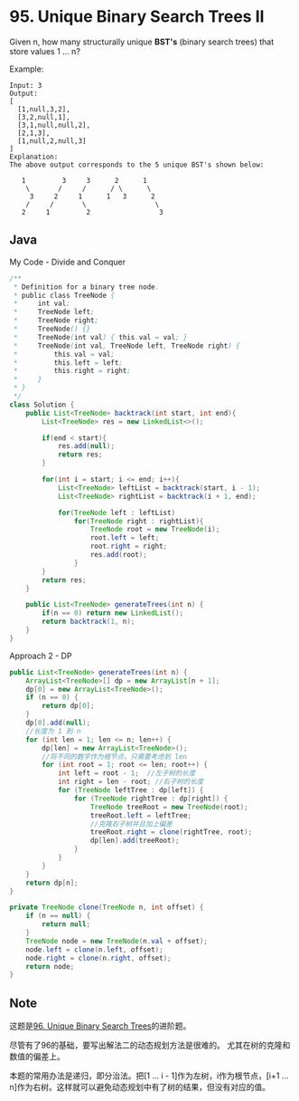 # 95. Unique Binary Search Trees II

Given n, how many structurally unique **BST's** (binary search trees) that store values 1 ... n?

Example:

```
Input: 3
Output:
[
  [1,null,3,2],
  [3,2,null,1],
  [3,1,null,null,2],
  [2,1,3],
  [1,null,2,null,3]
]
Explanation:
The above output corresponds to the 5 unique BST's shown below:

   1         3     3      2      1
    \       /     /      / \      \
     3     2     1      1   3      2
    /     /       \                 \
   2     1         2                 3
```

## Java

My Code - Divide and Conquer
```java
/**
 * Definition for a binary tree node.
 * public class TreeNode {
 *     int val;
 *     TreeNode left;
 *     TreeNode right;
 *     TreeNode() {}
 *     TreeNode(int val) { this.val = val; }
 *     TreeNode(int val, TreeNode left, TreeNode right) {
 *         this.val = val;
 *         this.left = left;
 *         this.right = right;
 *     }
 * }
 */
class Solution {
    public List<TreeNode> backtrack(int start, int end){
        List<TreeNode> res = new LinkedList<>();

        if(end < start){
            res.add(null);
            return res;
        }

        for(int i = start; i <= end; i++){
            List<TreeNode> leftList = backtrack(start, i - 1);
            List<TreeNode> rightList = backtrack(i + 1, end);

            for(TreeNode left : leftList)
                for(TreeNode right : rightList){
                    TreeNode root = new TreeNode(i);
                    root.left = left;
                    root.right = right;
                    res.add(root);
                }
        }
        return res;
    }

    public List<TreeNode> generateTrees(int n) {
        if(n == 0) return new LinkedList();
        return backtrack(1, n);
    }
}
```

Approach 2 - DP



```java
public List<TreeNode> generateTrees(int n) {
    ArrayList<TreeNode>[] dp = new ArrayList[n + 1];
    dp[0] = new ArrayList<TreeNode>();
    if (n == 0) {
        return dp[0];
    }
    dp[0].add(null);
    //长度为 1 到 n
    for (int len = 1; len <= n; len++) {
        dp[len] = new ArrayList<TreeNode>();
        //将不同的数字作为根节点，只需要考虑到 len
        for (int root = 1; root <= len; root++) {
            int left = root - 1;  //左子树的长度
            int right = len - root; //右子树的长度
            for (TreeNode leftTree : dp[left]) {
                for (TreeNode rightTree : dp[right]) {
                    TreeNode treeRoot = new TreeNode(root);
                    treeRoot.left = leftTree;
                    //克隆右子树并且加上偏差
                    treeRoot.right = clone(rightTree, root);
                    dp[len].add(treeRoot);
                }
            }
        }
    }
    return dp[n];
}

private TreeNode clone(TreeNode n, int offset) {
    if (n == null) {
        return null;
    }
    TreeNode node = new TreeNode(n.val + offset);
    node.left = clone(n.left, offset);
    node.right = clone(n.right, offset);
    return node;
}
```

## Note

这题是[96. Unique Binary Search Trees](https://leetcode.com/problems/unique-binary-search-trees/)的进阶题。

尽管有了96的基础，要写出解法二的动态规划方法是很难的。 尤其在树的克隆和数值的偏差上。

本题的常用办法是递归，即分治法。把[1 ... i - 1]作为左树，i作为根节点，[i+1 ... n]作为右树。这样就可以避免动态规划中有了树的结果，但没有对应的值。

